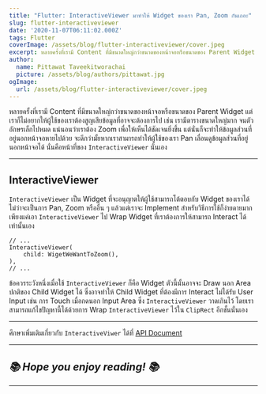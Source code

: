 ```yaml
---
title: "Flutter: InteractiveViewer มาทำให้ Widget ของเรา Pan, Zoom กันเถอะ"
slug: flutter-interactiveviewer
date: '2020-11-07T06:11:02.000Z'
tags: Flutter
coverImage: /assets/blog/flutter-interactiveviewer/cover.jpeg
excerpt: หลายครั้งที่เรามี Content ที่มีขนาดใหญ่กว่าขนาดของหน้าจอหรือขนาดของ Parent Widget แต่เราก็ไม่อยากให้ผู้ใช้ของเราต้องสูญเสียข้อมูลที่อาจจะต้องการไป เช่น เรามีตารางขนาดใหญ่มาก จนตัวอักษรเล็กไปหมด แน่นอนว่าเราต้อง Zoom เพื่อให้เห็นได้ชัดเจนยิ่งขึ้น แต่นั่นก็จะทำให้ข้อมูลส่วนที่อยู่นอกหน้าจอหายไปด้วย จะดีกว่ามั้ยหากเราสามารถทำให้ผู้ใช้ของเรา Pan เลื่อนดูข้อมูลส่วนที่อยู่นอกหน้าจอได้ นั่นคือหน้าที่ของ InteractiveViewer นั่นเอง
author:
  name: Pittawat Taveekitworachai
  picture: /assets/blog/authors/pittawat.jpg
ogImage:
  url: /assets/blog/flutter-interactiveviewer/cover.jpeg
---
```


หลายครั้งที่เรามี Content ที่มีขนาดใหญ่กว่าขนาดของหน้าจอหรือขนาดของ Parent Widget แต่เราก็ไม่อยากให้ผู้ใช้ของเราต้องสูญเสียข้อมูลที่อาจจะต้องการไป เช่น เรามีตารางขนาดใหญ่มาก จนตัวอักษรเล็กไปหมด แน่นอนว่าเราต้อง Zoom เพื่อให้เห็นได้ชัดเจนยิ่งขึ้น แต่นั่นก็จะทำให้ข้อมูลส่วนที่อยู่นอกหน้าจอหายไปด้วย จะดีกว่ามั้ยหากเราสามารถทำให้ผู้ใช้ของเรา Pan เลื่อนดูข้อมูลส่วนที่อยู่นอกหน้าจอได้ นั่นคือหน้าที่ของ `InteractiveViewer` นั่นเอง

---

## InteractiveViewer

`InteractiveViewer` เป็น Widget ที่จะอนุญาตให้ผู้ใช้สามารถโต้ตอบกับ Widget ของเราได้ ไม่ว่าจะเป็นการ Pan, Zoom หรืออื่น ๆ แล้วแต่เราจะ Implement สำหรับวิธีการใช้ก็ง่ายดายมาก เพียงแค่เอา `InteractiveViewer` ไป Wrap Widget ที่เราต้องการให้สามารถ Interact ได้เท่านั้นเอง

    // ...
    InteractiveViewer(
    	child: WigetWeWantToZoom(),
    ),
    // ...

ข้อควรระวังหนึ่งเมื่อใช้ `InteractiveViewer` ก็คือ Widget ตัวนี้นั้นอาจจะ Draw นอก Area ปกติของ Child Widget ได้ ซึ่งอาจทำให้ Child Widget ที่ต้องมีการ Interact ไม่ได้รับ User Input เช่น การ Touch เมื่อกดนอก Input Area ซึ่ง `InteractiveViewer` วาดเกินไว้ โดยเราสามารถแก้ไขปัญหานี้ได้ด้วยการ Wrap `InteractiveViewer` ไว้ใน `ClipRect` อีกชั้นนั่นเอง

---

ศึกษาเพิ่มเติมเกี่ยวกับ `InteractiveViwer` ได้ที่ [API Document](https://api.flutter.dev/flutter/widgets/InteractiveViewer-class.html)

---

## *****📚 Hope you enjoy reading! 📚*****

---
